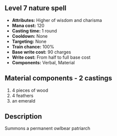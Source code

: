 ## Level 7 nature spell
- **Attributes:** Higher of wisdom and charisma
- **Mana cost:** 120
- **Casting time:** 1 round
- **Cooldown:** None
- **Targeting:** None
- **Train chance:** 100%
- **Base write cost:** 90 charges
- **Write cost:** From half to full base cost
- **Components:** Verbal, Material
## Material components - 2 castings
1. 4 pieces of wood
2. 4 feathers
3. an emerald
## Description
Summons a permanent owlbear patriarch
